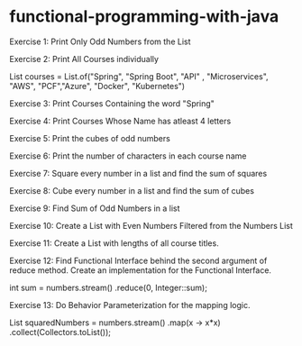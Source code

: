 # functional-programming-with-java


Exercise 1:
Print Only Odd Numbers from the List

Exercise 2:
Print All Courses individually

List<String> courses = List.of("Spring", "Spring Boot", "API" , "Microservices", "AWS", "PCF","Azure", "Docker", "Kubernetes")

Exercise 3:
Print Courses Containing the word "Spring"

Exercise 4:
Print Courses Whose Name has atleast 4 letters

Exercise 5:
Print the cubes of odd numbers

Exercise 6:
Print the number of characters in each course name

Exercise 7:
Square every number in a list and find the sum of squares

Exercise 8:
Cube every number in a list and find the sum of cubes

Exercise 9:
Find Sum of Odd Numbers in a list

Exercise 10:
Create a List with Even Numbers Filtered from the Numbers List

Exercise 11:
Create a List with lengths of all course titles.

Exercise 12:
Find Functional Interface behind the second argument of reduce method. Create an implementation for the Functional Interface.

int sum = numbers.stream() .reduce(0, Integer::sum);

Exercise 13:
Do Behavior Parameterization for the mapping logic.

List squaredNumbers = numbers.stream() .map(x -> x*x) .collect(Collectors.toList());
